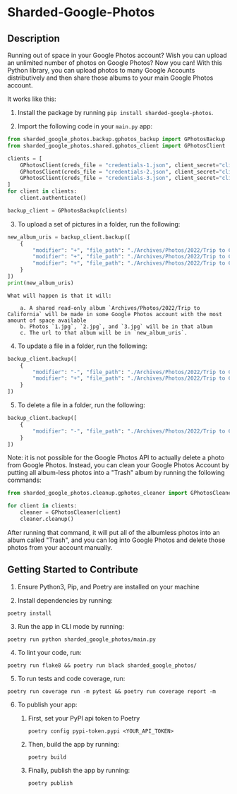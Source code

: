 # Sharded-Google-Photos

## Description

Running out of space in your Google Photos account? Wish you can upload an unlimited number of photos on Google Photos? Now you can! With this Python library, you can upload photos to many Google Accounts distributively and then share those albums to your main Google Photos account.

It works like this:

1. Install the package by running `pip install sharded-google-photos`.

2. Import the following code in your `main.py` app:

```python
from sharded_google_photos.backup.gphotos_backup import GPhotosBackup
from sharded_google_photos.shared.gphotos_client import GPhotosClient

clients = [
    GPhotosClient(creds_file = "credentials-1.json", client_secret="client_secret.json"),
    GPhotosClient(creds_file = "credentials-2.json", client_secret="client_secret.json"),
    GPhotosClient(creds_file = "credentials-3.json", client_secret="client_secret.json"),
]
for client in clients:
    client.authenticate()

backup_client = GPhotosBackup(clients)
```

3. To upload a set of pictures in a folder, run the following:

```python
new_album_uris = backup_client.backup([
    {
        "modifier": "+", "file_path": "./Archives/Photos/2022/Trip to California/1.jpg",
        "modifier": "+", "file_path": "./Archives/Photos/2022/Trip to California/2.jpg",
        "modifier": "+", "file_path": "./Archives/Photos/2022/Trip to California/3.jpg",
    }
])
print(new_album_uris)
```

    What will happen is that it will:

        a. A shared read-only album `Archives/Photos/2022/Trip to California` will be made in some Google Photos account with the most amount of space available
        b. Photos `1.jpg`, `2.jpg`, and `3.jpg` will be in that album
        c. The url to that album will be in `new_album_uris`.

4. To update a file in a folder, run the following:

```python
backup_client.backup([
    {
        "modifier": "-", "file_path": "./Archives/Photos/2022/Trip to California/1.jpg",
        "modifier": "+", "file_path": "./Archives/Photos/2022/Trip to California/1.jpg",
    }
])
```

5. To delete a file in a folder, run the following:

```python
backup_client.backup([
    {
        "modifier": "-", "file_path": "./Archives/Photos/2022/Trip to California/1.jpg",
    }
])
```

Note: it is not possible for the Google Photos API to actually delete a photo from Google Photos. Instead, you can clean your Google Photos Account by putting all album-less photos into a "Trash" album by running the following commands:

```python
from sharded_google_photos.cleanup.gphotos_cleaner import GPhotosCleaner

for client in clients:
    cleaner = GPhotosCleaner(client)
    cleaner.cleanup()
```

After running that command, it will put all of the albumless photos into an album called "Trash", and you can log into Google Photos and delete those photos from your account manually.

## Getting Started to Contribute

1. Ensure Python3, Pip, and Poetry are installed on your machine

2. Install dependencies by running:

```
poetry install
```

3. Run the app in CLI mode by running:

```
poetry run python sharded_google_photos/main.py
```

4. To lint your code, run:

```
poetry run flake8 && poetry run black sharded_google_photos/
```

5. To run tests and code coverage, run:

```
poetry run coverage run -m pytest && poetry run coverage report -m
```

6. To publish your app:

    1. First, set your PyPI api token to Poetry

        ```
        poetry config pypi-token.pypi <YOUR_API_TOKEN>
        ```

    2. Then, build the app by running:

        ```
        poetry build
        ```

    3. Finally, publish the app by running:

        ```
        poetry publish
        ```
